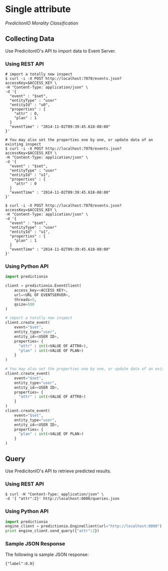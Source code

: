 # Single attribute

*PredictionIO Morality Classification*

## Collecting Data

Use PredicitonIO's API to import data to Event Server.

### Using REST API

```shell
# import a totally new inspect
$ curl -i -X POST http://localhost:7070/events.json?accessKey=$ACCESS_KEY \
-H "Content-Type: application/json" \
-d '{
  "event" : "$set",
  "entityType" : "user"
  "entityId" : "u0",
  "properties" : {
    "attr" : 0,
    "plan" : 1
  }
  "eventTime" : "2014-11-02T09:39:45.618-08:00"
}'

# You may also set the properties one by one, or update data of an existing inspect
$ curl -i -X POST http://localhost:7070/events.json?accessKey=$ACCESS_KEY \
-H "Content-Type: application/json" \
-d '{
  "event" : "$set",
  "entityType" : "user"
  "entityId" : "u1",
  "properties" : {
    "attr" : 0
  }
  "eventTime" : "2014-11-02T09:39:45.618-08:00"
}'

$ curl -i -X POST http://localhost:7070/events.json?accessKey=$ACCESS_KEY \
-H "Content-Type: application/json" \
-d '{
  "event" : "$set",
  "entityType" : "user"
  "entityId" : "u1",
  "properties" : {
    "plan" : 1
  }
  "eventTime" : "2014-11-02T09:39:45.618-08:00"
}'
```

### Using Python API

```python
import predictionio

client = predictionio.EventClient(
    access_key=<ACCESS KEY>,
    url=<URL OF EVENTSERVER>,
    threads=5,
    qsize=500
)

# import a totally new inspect
client.create_event(
    event="$set",
    entity_type="user",
    entity_id=<USER ID>,
    properties= {
      "attr" : int(<VALUE OF ATTR0>),
      "plan" : int(<VALUE OF PLAN>)
    }
)

# You may also set the properties one by one, or update data of an existing inspect
client.create_event(
    event="$set",
    entity_type="user",
    entity_id=<USER ID>,
    properties= {
      "attr" : int(<VALUE OF ATTR0>)
    }
)
client.create_event(
    event="$set",
    entity_type="user",
    entity_id=<USER ID>,
    properties= {
      "plan" : int(<VALUE OF PLAN>)
    }
)
```

## Query

Use PredicitonIO's API to retrieve predicted results.

### Using REST API

```shell
$ curl -H "Content-Type: application/json" \
-d '{ "attr":2}' http://localhost:8000/queries.json
```

### Using Python API

```python
import predictionio
engine_client = predictionio.EngineClient(url="http://localhost:8000")
print engine_client.send_query({"attr":2})
```

### Sample JSON Response

The following is sample JSON response:

```shell
{"label":0.0}
```
